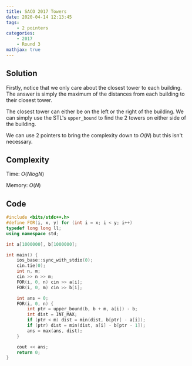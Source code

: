 ```yaml
---
title: SACO 2017 Towers
date: 2020-04-14 12:13:45
tags:
    - 2 pointers
categories:
    - 2017
    - Round 3
mathjax: true
---
```


## Solution

<!-- more -->

Firstly, notice that we only care about the closest tower to each building. The answer is simply the maximum of the distances from each building to their closest tower.

The closest tower can either be on the left or the right of the building. We can simply use the STL's `upper_bound` to find the 2 towers on either side of the building.

We can use 2 pointers to bring the complexity down to $O(N)$ but this isn't necessary.

## Complexity

Time: $O(N log N)$

Memory: $O(N)$

## Code

```cpp
#include <bits/stdc++.h>
#define FOR(i, x, y) for (int i = x; i < y; i++)
typedef long long ll;
using namespace std;

int a[1000000], b[1000000];

int main() {
    ios_base::sync_with_stdio(0);
    cin.tie(0);
    int n, m;
    cin >> n >> m;
    FOR(i, 0, n) cin >> a[i];
    FOR(i, 0, m) cin >> b[i];

    int ans = 0;
    FOR(i, 0, n) {
        int ptr = upper_bound(b, b + m, a[i]) - b;
        int dist = INT_MAX;
        if (ptr < m) dist = min(dist, b[ptr] - a[i]);
        if (ptr) dist = min(dist, a[i] - b[ptr - 1]);
        ans = max(ans, dist);
    }

    cout << ans;
    return 0;
}
```